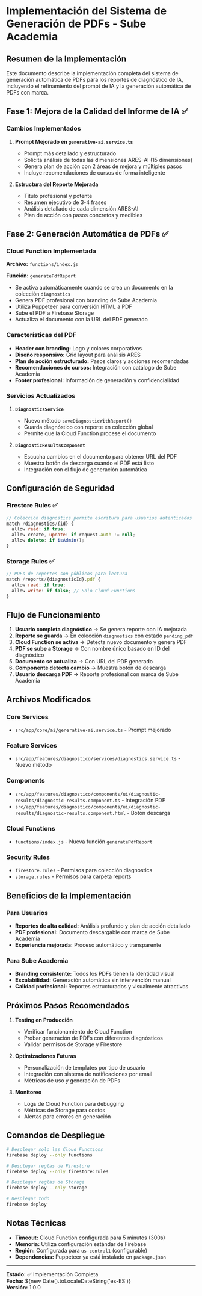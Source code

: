 # Implementación del Sistema de Generación de PDFs - Sube Academia

## Resumen de la Implementación

Este documento describe la implementación completa del sistema de generación automática de PDFs para los reportes de diagnóstico de IA, incluyendo el refinamiento del prompt de IA y la generación automática de PDFs con marca.

## Fase 1: Mejora de la Calidad del Informe de IA ✅

### Cambios Implementados

1. **Prompt Mejorado en `generative-ai.service.ts`**
   - Prompt más detallado y estructurado
   - Solicita análisis de todas las dimensiones ARES-AI (15 dimensiones)
   - Genera plan de acción con 2 áreas de mejora y múltiples pasos
   - Incluye recomendaciones de cursos de forma inteligente

2. **Estructura del Reporte Mejorada**
   - Título profesional y potente
   - Resumen ejecutivo de 3-4 frases
   - Análisis detallado de cada dimensión ARES-AI
   - Plan de acción con pasos concretos y medibles

## Fase 2: Generación Automática de PDFs ✅

### Cloud Function Implementada

**Archivo:** `functions/index.js`

**Función:** `generatePdfReport`
- Se activa automáticamente cuando se crea un documento en la colección `diagnostics`
- Genera PDF profesional con branding de Sube Academia
- Utiliza Puppeteer para conversión HTML a PDF
- Sube el PDF a Firebase Storage
- Actualiza el documento con la URL del PDF generado

### Características del PDF

- **Header con branding:** Logo y colores corporativos
- **Diseño responsivo:** Grid layout para análisis ARES
- **Plan de acción estructurado:** Pasos claros y acciones recomendadas
- **Recomendaciones de cursos:** Integración con catálogo de Sube Academia
- **Footer profesional:** Información de generación y confidencialidad

### Servicios Actualizados

1. **`DiagnosticsService`**
   - Nuevo método `saveDiagnosticWithReport()`
   - Guarda diagnóstico con reporte en colección global
   - Permite que la Cloud Function procese el documento

2. **`DiagnosticResultsComponent`**
   - Escucha cambios en el documento para obtener URL del PDF
   - Muestra botón de descarga cuando el PDF está listo
   - Integración con el flujo de generación automática

## Configuración de Seguridad

### Firestore Rules ✅
```javascript
// Colección diagnostics permite escritura para usuarios autenticados
match /diagnostics/{id} {
  allow read: if true;
  allow create, update: if request.auth != null;
  allow delete: if isAdmin();
}
```

### Storage Rules ✅
```javascript
// PDFs de reportes son públicos para lectura
match /reports/{diagnosticId}.pdf {
  allow read: if true;
  allow write: if false; // Solo Cloud Functions
}
```

## Flujo de Funcionamiento

1. **Usuario completa diagnóstico** → Se genera reporte con IA mejorada
2. **Reporte se guarda** → En colección `diagnostics` con estado `pending_pdf`
3. **Cloud Function se activa** → Detecta nuevo documento y genera PDF
4. **PDF se sube a Storage** → Con nombre único basado en ID del diagnóstico
5. **Documento se actualiza** → Con URL del PDF generado
6. **Componente detecta cambio** → Muestra botón de descarga
7. **Usuario descarga PDF** → Reporte profesional con marca de Sube Academia

## Archivos Modificados

### Core Services
- `src/app/core/ai/generative-ai.service.ts` - Prompt mejorado

### Feature Services
- `src/app/features/diagnostico/services/diagnostics.service.ts` - Nuevo método

### Components
- `src/app/features/diagnostico/components/ui/diagnostic-results/diagnostic-results.component.ts` - Integración PDF
- `src/app/features/diagnostico/components/ui/diagnostic-results/diagnostic-results.component.html` - Botón descarga

### Cloud Functions
- `functions/index.js` - Nueva función `generatePdfReport`

### Security Rules
- `firestore.rules` - Permisos para colección diagnostics
- `storage.rules` - Permisos para carpeta reports

## Beneficios de la Implementación

### Para Usuarios
- **Reportes de alta calidad:** Análisis profundo y plan de acción detallado
- **PDF profesional:** Documento descargable con marca de Sube Academia
- **Experiencia mejorada:** Proceso automático y transparente

### Para Sube Academia
- **Branding consistente:** Todos los PDFs tienen la identidad visual
- **Escalabilidad:** Generación automática sin intervención manual
- **Calidad profesional:** Reportes estructurados y visualmente atractivos

## Próximos Pasos Recomendados

1. **Testing en Producción**
   - Verificar funcionamiento de Cloud Function
   - Probar generación de PDFs con diferentes diagnósticos
   - Validar permisos de Storage y Firestore

2. **Optimizaciones Futuras**
   - Personalización de templates por tipo de usuario
   - Integración con sistema de notificaciones por email
   - Métricas de uso y generación de PDFs

3. **Monitoreo**
   - Logs de Cloud Function para debugging
   - Métricas de Storage para costos
   - Alertas para errores en generación

## Comandos de Despliegue

```bash
# Desplegar solo las Cloud Functions
firebase deploy --only functions

# Desplegar reglas de Firestore
firebase deploy --only firestore:rules

# Desplegar reglas de Storage
firebase deploy --only storage

# Desplegar todo
firebase deploy
```

## Notas Técnicas

- **Timeout:** Cloud Function configurada para 5 minutos (300s)
- **Memoria:** Utiliza configuración estándar de Firebase
- **Región:** Configurada para `us-central1` (configurable)
- **Dependencias:** Puppeteer ya está instalado en `package.json`

---

**Estado:** ✅ Implementación Completa  
**Fecha:** ${new Date().toLocaleDateString('es-ES')}  
**Versión:** 1.0.0
